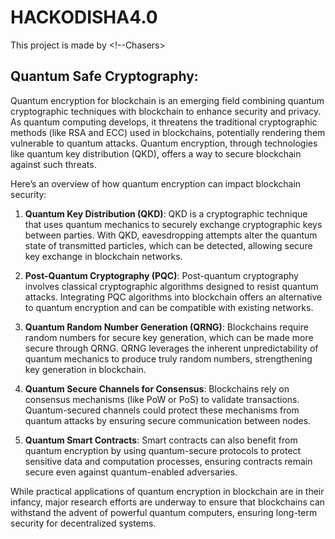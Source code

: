 # HACKODISHA4.0
This project is made by <!--Chasers>

## Quantum Safe Cryptography:
Quantum encryption for blockchain is an emerging field combining quantum cryptographic techniques with blockchain to enhance security and privacy. As quantum computing develops, it threatens the traditional cryptographic methods (like RSA and ECC) used in blockchains, potentially rendering them vulnerable to quantum attacks. Quantum encryption, through technologies like quantum key distribution (QKD), offers a way to secure blockchain against such threats.

Here’s an overview of how quantum encryption can impact blockchain security:

1. **Quantum Key Distribution (QKD)**: QKD is a cryptographic technique that uses quantum mechanics to securely exchange cryptographic keys between parties. With QKD, eavesdropping attempts alter the quantum state of transmitted particles, which can be detected, allowing secure key exchange in blockchain networks. 

2. **Post-Quantum Cryptography (PQC)**: Post-quantum cryptography involves classical cryptographic algorithms designed to resist quantum attacks. Integrating PQC algorithms into blockchain offers an alternative to quantum encryption and can be compatible with existing networks.

3. **Quantum Random Number Generation (QRNG)**: Blockchains require random numbers for secure key generation, which can be made more secure through QRNG. QRNG leverages the inherent unpredictability of quantum mechanics to produce truly random numbers, strengthening key generation in blockchain.

4. **Quantum Secure Channels for Consensus**: Blockchains rely on consensus mechanisms (like PoW or PoS) to validate transactions. Quantum-secured channels could protect these mechanisms from quantum attacks by ensuring secure communication between nodes.

5. **Quantum Smart Contracts**: Smart contracts can also benefit from quantum encryption by using quantum-secure protocols to protect sensitive data and computation processes, ensuring contracts remain secure even against quantum-enabled adversaries.

While practical applications of quantum encryption in blockchain are in their infancy, major research efforts are underway to ensure that blockchains can withstand the advent of powerful quantum computers, ensuring long-term security for decentralized systems.

